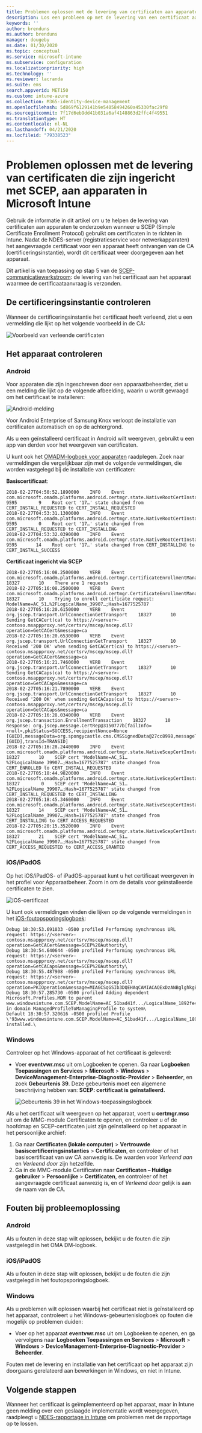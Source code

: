 ```yaml
---
title: Problemen oplossen met de levering van certificaten aan apparaten wanneer u SCEP gebruikt met Microsoft Intune | Microsoft Docs
description: Los een probleem op met de levering van een certificaat aan een apparaat vanuit de CA, wanneer u SCEP-certificaatprofielen met Intune gebruikt om certificaten te implementeren.
keywords: ''
author: brenduns
ms.author: brenduns
manager: dougeby
ms.date: 01/30/2020
ms.topic: conceptual
ms.service: microsoft-intune
ms.subservice: configuration
ms.localizationpriority: high
ms.technology: ''
ms.reviewer: lacranda
ms.suite: ems
search.appverid: MET150
ms.custom: intune-azure
ms.collection: M365-identity-device-management
ms.openlocfilehash: 5d869f6129141b9e54058494260a45330fac29f8
ms.sourcegitcommit: 7f17d6eb9dd41b031a6af4148863d2ffc4f49551
ms.translationtype: HT
ms.contentlocale: nl-NL
ms.lasthandoff: 04/21/2020
ms.locfileid: "79338523"
---
```

# <a name="troubleshoot-the-delivery-of-certificates-provisioned-by-scep-to-devices-in-microsoft-intune"></a>Problemen oplossen met de levering van certificaten die zijn ingericht met SCEP, aan apparaten in Microsoft Intune

Gebruik de informatie in dit artikel om u te helpen de levering van certificaten aan apparaten te onderzoeken wanneer u SCEP (Simple Certificate Enrollment Protocol) gebruikt om certificaten in te richten in Intune. Nadat de NDES-server (registratieservice voor netwerkapparaten) het aangevraagde certificaat voor een apparaat heeft ontvangen van de CA (certificeringsinstantie), wordt dit certificaat weer doorgegeven aan het apparaat.

Dit artikel is van toepassing op stap 5 van de [SCEP-communicatiewerkstroom](troubleshoot-scep-certificate-profiles.md): de levering van het certificaat aan het apparaat waarmee de certificaataanvraag is verzonden.

## <a name="review-the-certification-authority"></a>De certificeringsinstantie controleren

Wanneer de certificeringsinstantie het certificaat heeft verleend, ziet u een vermelding die lijkt op het volgende voorbeeld in de CA:

![Voorbeeld van verleende certificaten](../protect/media/troubleshoot-scep-certificate-delivery/certificate-authority.png)

## <a name="review-the-device"></a>Het apparaat controleren

### <a name="android"></a>Android

Voor apparaten die zijn ingeschreven door een apparaatbeheerder, ziet u een melding die lijkt op de volgende afbeelding, waarin u wordt gevraagd om het certificaat te installeren:

![Android-melding](../protect/media/troubleshoot-scep-certificate-delivery/android-notification.png)

Voor Android Enterprise of Samsung Knox verloopt de installatie van certificaten automatisch en op de achtergrond.

Als u een geïnstalleerd certificaat in Android wilt weergeven, gebruikt u een app van derden voor het weergeven van certificaten.

U kunt ook het [OMADM-logboek voor apparaten](troubleshoot-scep-certificate-profiles.md#logs-for-android-devices) raadplegen. Zoek naar vermeldingen die vergelijkbaar zijn met de volgende vermeldingen, die worden vastgelegd bij de installatie van certificaten:

**Basiscertificaat**:

```
2018-02-27T04:50:52.1890000    INFO    Event     com.microsoft.omadm.platforms.android.certmgr.state.NativeRootCertInstallStateMachine     9595        9    Root cert '17…' state changed from CERT_INSTALL_REQUESTED to CERT_INSTALL_REQUESTED
2018-02-27T04:53:31.1300000    INFO    Event     com.microsoft.omadm.platforms.android.certmgr.state.NativeRootCertInstallStateMachine     9595        0    Root cert '17…' state changed from CERT_INSTALL_REQUESTED to CERT_INSTALLING
2018-02-27T04:53:32.0390000    INFO    Event     com.microsoft.omadm.platforms.android.certmgr.state.NativeRootCertInstallStateMachine     9595       14    Root cert '17…' state changed from CERT_INSTALLING to CERT_INSTALL_SUCCESS
```

**Certificaat ingericht via SCEP**

```
2018-02-27T05:16:08.2500000    VERB    Event     com.microsoft.omadm.platforms.android.certmgr.CertificateEnrollmentManager    18327       10    There are 1 requests
2018-02-27T05:16:08.2500000    VERB    Event     com.microsoft.omadm.platforms.android.certmgr.CertificateEnrollmentManager    18327       10    Trying to enroll certificate request: ModelName=AC_51…%2FLogicalName_39907…;Hash=1677525787
2018-02-27T05:16:20.6150000    VERB    Event     org.jscep.transport.UrlConnectionGetTransport    18327       10    Sending GetCACert(ca) to https://<server>-contoso.msappproxy.net/certsrv/mscep/mscep.dll?operation=GetCACert&message=ca
2018-02-27T05:16:20.6530000    VERB    Event     org.jscep.transport.UrlConnectionGetTransport    18327       10    Received '200 OK' when sending GetCACert(ca) to https://<server>-contoso.msappproxy.net/certsrv/mscep/mscep.dll?operation=GetCACert&message=ca
2018-02-27T05:16:21.7460000    VERB    Event     org.jscep.transport.UrlConnectionGetTransport    18327       10    Sending GetCACaps(ca) to https://<server>-contoso.msappproxy.net/certsrv/mscep/mscep.dll?operation=GetCACaps&message=ca
2018-02-27T05:16:21.7890000    VERB    Event     org.jscep.transport.UrlConnectionGetTransport    18327       10    Received '200 OK' when sending GetCACaps(ca) to https://<server>-contoso.msappproxy.net/certsrv/mscep/mscep.dll?operation=GetCACaps&message=ca
2018-02-27T05:16:28.0340000    VERB    Event     org.jscep.transaction.EnrollmentTransaction    18327       10    Response: org.jscep.message.CertRep@3150777b[failInfo=<null>,pkiStatus=SUCCESS,recipientNonce=Nonce [GUID],messageData=org.spongycastle.cms.CMSSignedData@27cc8998,messageType=CERT_REP,senderNonce=Nonce [GUID],transId=TRANSID]
2018-02-27T05:16:28.2440000    INFO    Event     com.microsoft.omadm.platforms.android.certmgr.state.NativeScepCertInstallStateMachine    18327       10    SCEP cert 'ModelName=AC_51…%2FLogicalName_39907…;Hash=1677525787' state changed from CERT_ENROLLED to CERT_INSTALL_REQUESTED
2018-02-27T05:18:44.9820000    INFO    Event     com.microsoft.omadm.platforms.android.certmgr.state.NativeScepCertInstallStateMachine    18327        0    SCEP cert 'ModelName=AC_51…%2FLogicalName_39907…;Hash=1677525787' state changed from CERT_INSTALL_REQUESTED to CERT_INSTALLING
2018-02-27T05:18:45.3460000    INFO    Event     com.microsoft.omadm.platforms.android.certmgr.state.NativeScepCertInstallStateMachine    18327       14    SCEP cert 'ModelName=AC_51…%2FLogicalName_39907…;Hash=1677525787' state changed from CERT_INSTALLING to CERT_ACCESS_REQUESTED
2018-02-27T05:20:15.3520000    INFO    Event     com.microsoft.omadm.platforms.android.certmgr.state.NativeScepCertInstallStateMachine    18327       21    SCEP cert 'ModelName=AC_51…%2FLogicalName_39907…;Hash=1677525787' state changed from CERT_ACCESS_REQUESTED to CERT_ACCESS_GRANTED
```

### <a name="iosipados"></a>iOS/iPadOS

Op het iOS/iPadOS- of iPadOS-apparaat kunt u het certificaat weergeven in het profiel voor Apparaatbeheer. Zoom in om de details voor geïnstalleerde certificaten te zien.

![iOS-certificaat](../protect/media/troubleshoot-scep-certificate-delivery/ios-certificate.png)

U kunt ook vermeldingen vinden die lijken op de volgende vermeldingen in het [iOS-foutopsporingslogboek](troubleshoot-scep-certificate-profiles.md#logs-for-ios-and-ipados-devices):

```
Debug 18:30:53.691033 -0500 profiled Performing synchronous URL request: https://<server>-contoso.msappproxy.net/certsrv/mscep/mscep.dll?operation=GetCACert&message=SCEP%20Authority\  
Debug 18:30:54.640644 -0500 profiled Performing synchronous URL request: https://<server>-contoso.msappproxy.net/certsrv/mscep/mscep.dll?operation=GetCACaps&message=SCEP%20Authority\ 
Debug 18:30:55.487908 -0500 profiled Performing synchronous URL request: https://<server>-contoso.msappproxy.net/certsrv/mscep/mscep.dll?operation=PKIOperation&message=MIAGCSqGSIb3DQEHAqCAMIACAQExDzANBglghkgBZQMEAgMFADCABgkqhkiG9w0BBwGggCSABIIZfzCABgkqhkiG9w0BBwOggDCAAgEAMYIBgjCCAX4CAQAwZjBPMRUwEwYKCZImiZPyLGQBGRYFbG9jYWwxHDAaBgoJkiaJk/IsZAEZFgxmb3VydGhjb2ZmZWUxGDAWBgNVBAMTD0ZvdXJ0aENvZmZlZSBDQQITaAAAAAmaneVjEPlcTwAAAAAACTANBgkqhkiG9w0BAQEFAASCAQCqfsOYpuBToerQLkw/tl4tH9E+97TBTjGQN9NCjSgb78fF6edY0pNDU+PH4RB356wv3rfZi5IiNrVu5Od4k6uK4w0582ZM2n8NJFRY7KWSNHsmTIWlo/Vcr4laAtq5rw+CygaYcefptcaamkjdLj07e/Uk4KsetGo7ztPVjSEFwfRIfKv474dLDmPqp0ZwEWRQG 
Debug 18:30:57.285730 -0500 profiled Adding dependent Microsoft.Profiles.MDM to parent www.windowsintune.com.SCEP.ModelName=AC_51bad41f.../LogicalName_1892fe4c...;Hash=-912418295 in domain ManagedProfileToManagingProfile to system\ 
Default 18:30:57.320616 -0500 profiled Profile \'93www.windowsintune.com.SCEP.ModelName=AC_51bad41f.../LogicalName_1892fe4c...;Hash=-912418295\'94 installed.\ 
```

### <a name="windows"></a>Windows

Controleer op het Windows-apparaat of het certificaat is geleverd:

- Voer **eventvwr.msc** uit om Logboeken te openen. Ga naar **Logboeken Toepassingen en Services** > **Microsoft** > **Windows** > **DeviceManagement-Enterprise-Diagnostic-Provider** > **Beheerder**, en zoek **Gebeurtenis 39**. Deze gebeurtenis moet een algemene beschrijving hebben van: **SCEP: certificaat is geïnstalleerd.**

   ![Gebeurtenis 39 in het Windows-toepassingslogboek](../protect/media/troubleshoot-scep-certificate-delivery/device-app-log.png)

Als u het certificaat wilt weergeven op het apparaat, voert u **certmgr.msc** uit om de MMC-module Certificaten te openen, en controleer u of de hoofdmap en SCEP-certificaten juist zijn geïnstalleerd op het apparaat in het persoonlijke archief:

   1. Ga naar **Certificaten (lokale computer)**  > **Vertrouwde basiscertificeringsinstanties** > **Certificaten**, en controleer of het basiscertificaat van uw CA aanwezig is. De waarden voor *Verleend aan* en *Verleend door* zijn hetzelfde.
   2. Ga in de MMC-module Certificaten naar **Certificaten – Huidige gebruiker** > **Persoonlijke** > **Certificaten**, en controleer of het aangevraagde certificaat aanwezig is, en of *Verleend door* gelijk is aan de naam van de CA.

## <a name="troubleshoot-failures"></a>Fouten bij probleemoplossing

### <a name="android"></a>Android

Als u fouten in deze stap wilt oplossen, bekijkt u de fouten die zijn vastgelegd in het OMA DM-logboek.

### <a name="iosipados"></a>iOS/iPadOS

Als u fouten in deze stap wilt oplossen, bekijkt u de fouten die zijn vastgelegd in het foutopsporingslogboek.

### <a name="windows"></a>Windows

Als u problemen wilt oplossen waarbij het certificaat niet is geïnstalleerd op het apparaat, controleert u het Windows-gebeurtenislogboek op fouten die mogelijk op problemen duiden:

- Voer op het apparaat **eventvwr.msc** uit om Logboeken te openen, en ga vervolgens naar **Logboeken Toepassingen en Services** > **Microsoft** > **Windows** > **DeviceManagement-Enterprise-Diagnostic-Provider** > **Beheerder**.

Fouten met de levering en installatie van het certificaat op het apparaat zijn doorgaans gerelateerd aan bewerkingen in Windows, en niet in Intune.

## <a name="next-steps"></a>Volgende stappen

Wanneer het certificaat is geïmplementeerd op het apparaat, maar in Intune geen melding over een geslaagde implementatie wordt weergegeven, raadpleegt u [NDES-rapportage in Intune](troubleshoot-scep-certificate-reporting.md) om problemen met de rapportage op te lossen.
